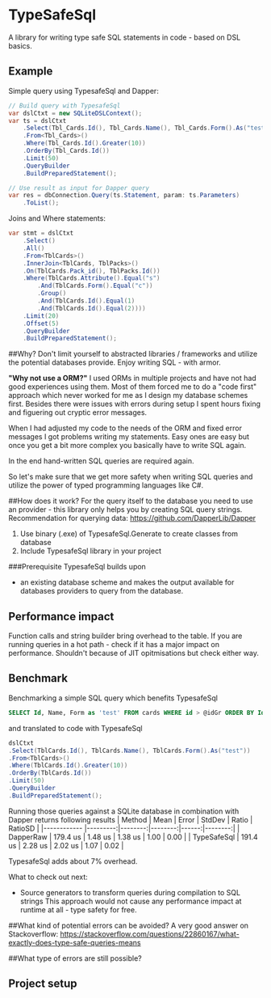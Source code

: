 # TypeSafeSql
A library for writing type safe SQL statements in code - based on DSL basics.

## Example
Simple query using TypesafeSql and Dapper:
```C#
// Build query with TypesafeSql
var dslCtxt = new SQLiteDSLContext();
var ts = dslCtxt
    .Select(Tbl_Cards.Id(), Tbl_Cards.Name(), Tbl_Cards.Form().As("test"))
    .From<Tbl_Cards>()
    .Where(Tbl_Cards.Id().Greater(10))
    .OrderBy(Tbl_Cards.Id())
    .Limit(50)
    .QueryBuilder
    .BuildPreparedStatement();

// Use result as input for Dapper query
var res = dbConnection.Query(ts.Statement, param: ts.Parameters)
    .ToList();
```

Joins and Where statements:
```C#
var stmt = dslCtxt
    .Select()
    .All()
    .From<TblCards>()
    .InnerJoin<TblCards, TblPacks>()
    .On(TblCards.Pack_id(), TblPacks.Id())
    .Where(TblCards.Attribute().Equal("s")
        .And(TblCards.Form().Equal("c"))
        .Group()
        .And(TblCards.Id().Equal(1)
        .And(TblCards.Id().Equal(2))))
    .Limit(20)
    .Offset(5)
    .QueryBuilder
    .BuildPreparedStatement();
```

##Why?
Don't limit yourself to abstracted libraries / frameworks and utilize the potential databases provide.
Enjoy writing SQL - with armor.

**"Why not use a ORM?"**
I used ORMs in multiple projects and have not had good experiences using them.
Most of them forced me to do a "code first" approach which never worked for me as I design my database schemes first.
Besides there were issues with errors during setup I spent hours fixing and figuering out cryptic error messages.

When I had adjusted my code to the needs of the ORM and fixed error messages I got problems writing my statements.
Easy ones are easy but once you get a bit more complex you basically have to write SQL again.

In the end hand-written SQL queries are required again.

So let's make sure that we get more safety when writing SQL queries and utilize the power of typed programming languages like C#.


##How does it work?
For the query itself to the database you need to use an provider - this library only helps you by creating SQL query strings.
Recommendation for querying data: https://github.com/DapperLib/Dapper

1. Use binary (.exe) of TypesafeSql.Generate to create classes from database
2. Include TypesafeSql library in your project

###Prerequisite
TypesafeSql builds upon 
- an existing database scheme
and makes the output available for databases providers to query from the database.


## Performance impact
Function calls and string builder bring overhead to the table. 
If you are running queries in a hot path - check if it has a major impact on performance.
Shouldn't because of JIT opitmisations but check either way.

## Benchmark
Benchmarking a simple SQL query which benefits TypesafeSql
```SQL
SELECT Id, Name, Form as 'test' FROM cards WHERE id > @idGr ORDER BY Id LIMIT @limit
```
and translated to code with TypesafeSql
```C#
dslCtxt
.Select(TblCards.Id(), TblCards.Name(), TblCards.Form().As("test"))
.From<TblCards>()
.Where(TblCards.Id().Greater(10))
.OrderBy(TblCards.Id())
.Limit(50)
.QueryBuilder
.BuildPreparedStatement();
```
Running those queries against a SQLite database in combination with Dapper returns following results
|      Method |     Mean |   Error |  StdDev | Ratio | RatioSD |
|------------ |---------:|--------:|--------:|------:|--------:|
|   DapperRaw | 179.4 us | 1.48 us | 1.38 us |  1.00 |    0.00 |
| TypeSafeSql | 191.4 us | 2.28 us | 2.02 us |  1.07 |    0.02 |

TypesafeSql adds about 7% overhead.

What to check out next:
- Source generators to transform queries during compilation to SQL strings
  This approach would not cause any performance impact at runtime at all - type safety for free.

##What kind of potential errors can be avoided?
A very good answer on Stackoverflow: https://stackoverflow.com/questions/22860167/what-exactly-does-type-safe-queries-means

##What type of errors are still possible?


## Project setup
